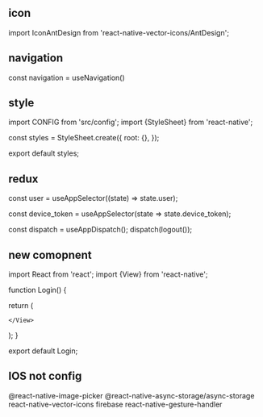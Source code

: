 ## icon
import IconAntDesign from 'react-native-vector-icons/AntDesign';

## navigation
const navigation = useNavigation()

## style
import CONFIG from 'src/config';
import {StyleSheet} from 'react-native';

const styles = StyleSheet.create({
  root: {},
});

export default styles;

## redux
  const user = useAppSelector((state) => state.user);
  
  const device_token = useAppSelector(state => state.device_token);

  const dispatch = useAppDispatch();
   dispatch(logout());

## new comopnent
import React from 'react';
import {View} from 'react-native';

function Login() {

  return (
    <View style={styles.root}>
    
    </View>
  );
}

export default Login;

## IOS not config
@react-native-image-picker
@react-native-async-storage/async-storage
react-native-vector-icons
firebase
react-native-gesture-handler
